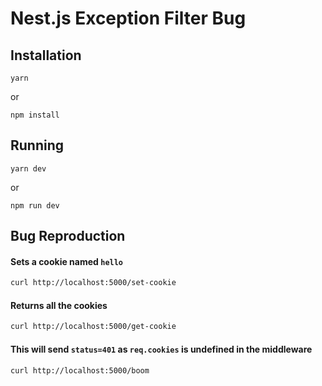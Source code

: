 # Nest.js Exception Filter Bug

## Installation

```
yarn
```

or

```
npm install
```

## Running

```
yarn dev
```

or

```
npm run dev
```

## Bug Reproduction

#### Sets a cookie named `hello`

```sh
curl http://localhost:5000/set-cookie
```

#### Returns all the cookies

```sh
curl http://localhost:5000/get-cookie
```

#### This will send `status=401` as `req.cookies` is undefined in the middleware

```sh
curl http://localhost:5000/boom
```
